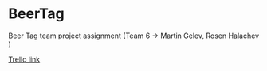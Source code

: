 # BeerTag

Beer Tag team project assignment (Team 6 -> Martin Gelev, Rosen Halachev )

[Trello link](https://trello.com/b/Qe8MS0ax/beer-tag-team6)